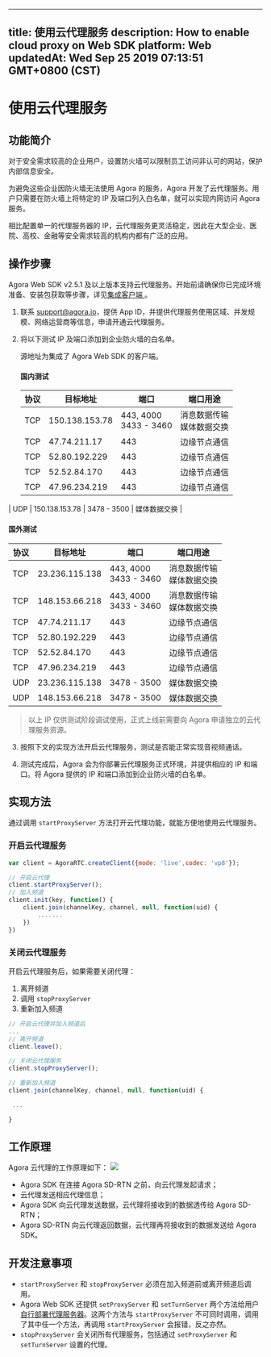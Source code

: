 
---
title: 使用云代理服务
description: How to enable cloud proxy on Web SDK
platform: Web
updatedAt: Wed Sep 25 2019 07:13:51 GMT+0800 (CST)
---
# 使用云代理服务
## 功能简介

对于安全需求较高的企业用户，设置防火墙可以限制员工访问非认可的网站，保护内部信息安全。

为避免这些企业因防火墙无法使用 Agora 的服务，Agora 开发了云代理服务。用户只需要在防火墙上将特定的 IP 及端口列入白名单，就可以实现内网访问 Agora 服务。

相比配置单一的代理服务器的 IP，云代理服务更灵活稳定，因此在大型企业、医院、高校、金融等安全需求较高的机构内都有广泛的应用。

## 操作步骤

Agora Web SDK v2.5.1 及以上版本支持云代理服务。开始前请确保你已完成环境准备、安装包获取等步骤，详见[集成客户端 ](../../cn/Audio%20Broadcast/web_prepare.md)。

1. 联系 support@agora.io，提供 App ID，并提供代理服务使用区域、并发规模、网络运营商等信息，申请开通云代理服务。

2. 将以下测试 IP 及端口添加到企业防火墙的白名单。
   
	源地址为集成了 Agora Web SDK 的客户端。

   #### 国内测试

   | 协议 | 目标地址       | 端口                      | 端口用途                      |
   | ---- | -------------- | ------------------------- | ----------------------------- |
   | TCP  | 150.138.153.78 | 443, 4000<br/>3433 - 3460 | 消息数据传输<br/>媒体数据交换 |
   | TCP  | 47.74.211.17   | 443                       | 边缘节点通信                  |
   | TCP  | 52.80.192.229  | 443                       | 边缘节点通信                  |
   | TCP  | 52.52.84.170   | 443                       | 边缘节点通信                  |
   | TCP  | 47.96.234.219  | 443                       | 边缘节点通信                  |
| UDP  | 150.138.153.78 | 3478 - 3500               | 媒体数据交换                  |
   
#### 国外测试
   
   | 协议 | 目标地址       | 端口                     | 端口用途                      |
   | ---- | -------------- | ------------------------ | ----------------------------- |
   | TCP  | 23.236.115.138 | 443, 4000<br/>3433 - 3460 | 消息数据传输<br/>媒体数据交换 |
   | TCP  | 148.153.66.218 | 443, 4000<br/>3433 - 3460 | 消息数据传输<br/>媒体数据交换 |
   | TCP  | 47.74.211.17   | 443                      | 边缘节点通信                  |
   | TCP  | 52.80.192.229  | 443                      | 边缘节点通信                  |
   | TCP  | 52.52.84.170   | 443                      | 边缘节点通信                  |
   | TCP  | 47.96.234.219  | 443                      | 边缘节点通信                  |
   | UDP  | 23.236.115.138 | 3478 - 3500               | 媒体数据交换                  |
   | UDP  | 148.153.66.218 | 3478 - 3500               | 媒体数据交换                  |

> 以上 IP 仅供测试阶段调试使用，正式上线前需要向 Agora 申请独立的云代理服务资源。

3. 按照下文的实现方法开启云代理服务，测试是否能正常实现音视频通话。

4. 测试完成后，Agora 会为你部署云代理服务正式环境，并提供相应的 IP 和端口。将 Agora 提供的 IP 和端口添加到企业防火墙的白名单。

## 实现方法

通过调用 `startProxyServer` 方法打开云代理功能，就能方便地使用云代理服务。

### 开启云代理服务

```javascript
var client = AgoraRTC.createClient({mode: 'live',codec: 'vp8'});

// 开启云代理
client.startProxyServer();
// 加入频道
client.init(key, function() {
    client.join(channelKey, channel, null, function(uid) {
        .......
    })
})
```

### 关闭云代理服务

开启云代理服务后，如果需要关闭代理：

1. 离开频道
2. 调用 `stopProxyServer`
3. 重新加入频道

```javascript
// 开启云代理并加入频道后
...
// 离开频道
client.leave();

// 关闭云代理服务
client.stopProxyServer();

// 重新加入频道
client.join(channelKey, channel, null, function(uid) {

 ...

}
```

## 工作原理
Agora 云代理的工作原理如下：
![](https://web-cdn.agora.io/docs-files/1569400362511)

* Agora SDK 在连接 Agora SD-RTN 之前，向云代理发起请求；
* 云代理发送相应代理信息；
* Agora SDK 向云代理发送数据，云代理将接收到的数据透传给 Agora SD-RTN；
* Agora SD-RTN 向云代理返回数据，云代理再将接收到的数据发送给 Agora SDK。

## 开发注意事项

-  `startProxyServer` 和 `stopProxyServer` 必须在加入频道前或离开频道后调用。
- Agora Web SDK 还提供 `setProxyServer` 和 `setTurnServer` 两个方法给用户[自行部署代理服务器](../../cn/Audio%20Broadcast/proxy_web.md)。这两个方法与 `startProxyServer` 不可同时调用，调用了其中任一个方法，再调用 `startProxyServer` 会报错，反之亦然。
-  `stopProxyServer` 会关闭所有代理服务，包括通过 `setProxyServer` 和 `setTurnServer` 设置的代理。
